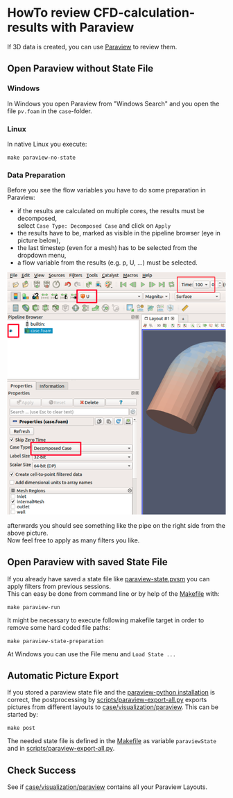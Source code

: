 HowTo review CFD-calculation-results with Paraview
======================================================================

If 3D data is created, you can use [Paraview](../../installation/paraview.md) to review them. 



Open Paraview without State File
------------------------------------------------------------

### Windows
In Windows you open Paraview from "Windows Search" and you open the file `pv.foam` in the `case`-folder. 


### Linux
In native Linux you execute: 

    make paraview-no-state


### Data Preparation
Before you see the flow variables you have to do some preparation in Paraview:  

* if the results are calculated on multiple cores, the results must be decomposed,  
  select `Case Type: Decomposed Case` and click on `Apply`  
* the results have to be, marked as visible in the pipeline browser (eye in picture below),  
* the last timestep (even for a mesh) has to be selected from the dropdown menu,  
* a flow variable from the results (e.g. p, U, ...) must be selected.  

![](../../resources/paraview-first-settings.png)

afterwards you should see something like the pipe on the right side from the above picture.  
Now feel free to apply as many filters you like. 



Open Paraview with saved State File
------------------------------------------------------------

If you already have saved a state file like [paraview-state.pvsm](../../../post/paraview-state.pvsm) you can apply filters from previous sessions.  
This can easy be done from command line or by help of the [Makefile](../../../Makefile) with: 

    make paraview-run


It might be necessary to execute following makefile target in order to remove some hard coded file paths:  

    make paraview-state-preparation


At Windows you can use the File menu and `Load State ...`  



Automatic Picture Export
------------------------------------------------------------

If you stored a paraview state file and the [paraview-python installation](../../installation/paraview.python.md) is correct, 
the postprocessing by [scripts/paraview-export-all.py](../../../scripts/paraview-export-all.py) 
exports pictures from different layouts to [case/visualization/paraview](../../../case/visualization/paraview/renderView4.png). 
This can be started by:  

    make post


The needed state file is defined in the [Makefile](../../../makefile#L20) as variable `paraviewState` and
in [scripts/paraview-export-all.py](../../../scripts/paraview-export-all.py#L11).  



Check Success
------------------------------------------------------------

See if [case/visualization/paraview](../../../case/visualization/paraview/renderView4.png) contains all your Paraview Layouts.  
